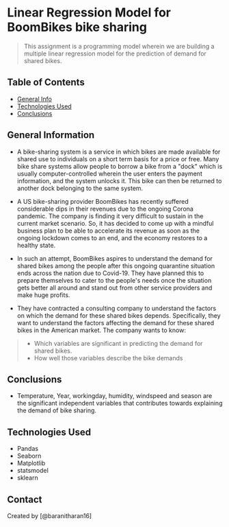 # Linear Regression Model for BoomBikes bike sharing
> This assignment is a programming model wherein we are building a multiple linear regression model for the prediction of demand for shared bikes.


## Table of Contents
* [General Info](#general-information)
* [Technologies Used](#technologies-used)
* [Conclusions](#conclusions)

## General Information
- A bike-sharing system is a service in which bikes are made available for shared use to individuals on a short term basis for a price or free. Many bike share systems allow people to borrow a bike from a "dock" which is usually computer-controlled wherein the user enters the payment information, and the system unlocks it. This bike can then be returned to another dock belonging to the same system.

- A US bike-sharing provider BoomBikes has recently suffered considerable dips in their revenues due to the ongoing Corona pandemic. The company is finding it very difficult to sustain in the current market scenario. So, it has decided to come up with a mindful business plan to be able to accelerate its revenue as soon as the ongoing lockdown comes to an end, and the economy restores to a healthy state.
- In such an attempt, BoomBikes aspires to understand the demand for shared bikes among the people after this ongoing quarantine situation ends across the nation due to Covid-19. They have planned this to prepare themselves to cater to the people's needs once the situation gets better all around and stand out from other service providers and make huge profits.
- They have contracted a consulting company to understand the factors on which the demand for these shared bikes depends. Specifically, they want to understand the factors affecting the demand for these shared bikes in the American market. The company wants to know: 
 
> * Which variables are significant in predicting the demand for shared bikes.
> * How well those variables describe the bike demands

## Conclusions
- Temperature, Year, workingday, humidity, windspeed and season are the significant independent variables that contributes towards explaining the demand of bike sharing.


## Technologies Used
- Pandas
- Seaborn
- Matplotlib
- statsmodel
- sklearn

## Contact
Created by [@baranitharan16] 
